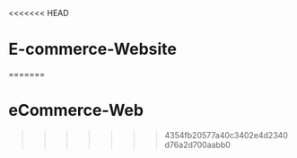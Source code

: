 <<<<<<< HEAD
# E-commerce-Website
=======
# eCommerce-Web
>>>>>>> 4354fb20577a40c3402e4d2340d76a2d700aabb0
